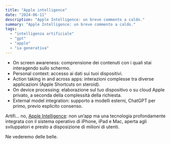 ```yaml
---
title: "Apple intelligence"
date: "2024-06-11"
description: "Apple Intelligence: un breve commento a caldo."
summary: "Apple Intelligence: un breve commento a caldo."
tags: 
  - "intelligenza artificiale"
  - "gpt"
  - "apple"
  - "ia generativa"
---
```


- On screen awareness: comprensione dei contenuti con i quali stai interagendo sullo schermo.
- Personal context: accesso ai dati sui tuoi dispositivi.
- Action taking in and across apps: interazioni complesse tra diverse applicazioni (Apple Shortcuts on steroid).
- On device processing: elaborazione sul tuo dispositivo o su cloud Apple privato, a seconda della complessità della richiesta. 
- External model integration: supporto a modelli esterni, ChatGPT per primo, previo esplicito consenso.

Artifi… no, [Apple Intelligence](https://www.apple.com/apple-intelligence/): non un’app ma una tecnologia profondamente integrata con il sistema operativo di iPhone, iPad e Mac, aperta agli sviluppatori e presto a disposizione di milioni di utenti.

Ne vederemo delle belle.